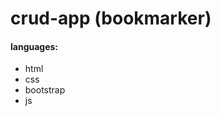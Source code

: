 <h1>crud-app (bookmarker)</h1>
<h4>languages:</h4>
<ul>
  <li>html</li>
  <li>css</li>
  <li>bootstrap</li>
  <li>js</li>
</ul>
